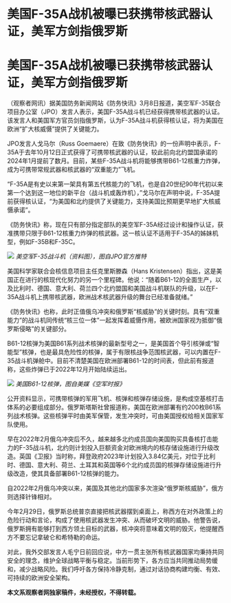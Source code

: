 # 美国F-35A战机被曝已获携带核武器认证，美军方剑指俄罗斯

# 美国F-35A战机被曝已获携带核武器认证，美军方剑指俄罗斯

（观察者网讯）据美国防务新闻网站《防务快讯》3月8日报道，美空军F-35联合项目办公室（JPO）发言人表示，美国F-35A战斗机已经获得携带核武器的认证。该发言人和美国军方官员剑指俄罗斯，认为F-35A战斗机获得核认证，将为美国在欧洲“扩大核威慑”提供了关键能力。

JPO发言人戈马尔（Russ
Goemaere）在致《防务快讯》的一份声明中表示，F-35A于去年10月12日正式获得了可携带核武器的认证，较此前向北约盟国承诺的2024年1月提前了数月。目前，某些F-35A战斗机将能够携带B61-12核重力炸弹，成为可携带常规武器和核武器的“双重能力”飞机。

“F-35A是有史以来第一架具有第五代核能力的飞机，也是自20世纪90年代初以来第一个达到这一地位的新平台（战斗机或轰炸机），”戈马尔在声明中说，F-35A提前获得核认证，“为美国和北约提供了关键能力，支持美国比预期更早地扩大核威慑承诺”。

《防务快讯》称，现在只有部分指定部队的美空军F-35A经过设计和操作认证，获准携带只限于B61-12核重力炸弹的核武器。这一核认证不适用于F-35A的姊妹机型，例如F-35B和F-35C。

![](https://inews.gtimg.com/om_bt/OYmBiGfpRWfRwl7VwMPBAg65JVn_I3EGyexCiFuKdHdaYAA/1000)
_美空军F-35战斗机（资料图），图自JPO官方推特_

美国科学家联合会核信息项目主任克里斯滕森（Hans
Kristensen）指出，这是美国正在进行的核现代化努力的另一个里程碑。他说：“随着B61-12的全面生产，以及比利时、德国、意大利、荷兰四个北约盟国和美国战斗机联队的升级，以在F-35A战斗机上携带核武器，欧洲战术核武器升级的舞台已经准备就绪。”

《防务快讯》也称，此时正值俄乌冲突和俄罗斯“核威胁”的关键时刻。具有“双重能力”的战斗机同传统“核三位一体”一起发挥着威慑作用，被欧洲国家视为抵御“俄罗斯侵略”的关键部分。

B61-12核弹为美国B61系列战术核弹的最新型号之一，是美国首个导引核弹或“智能型”核弹，也是最具危险性的核弹，属于有限核战争范围核武器，可以内置在F-35战斗机弹舱中。目前不清楚美国在欧洲部署B61-12的时间表，但此前有报道称，这些炸弹已于2022年12月开始陆续运出。

![](https://inews.gtimg.com/om_bt/Ox06QlDJlg6sxJ0hh8UEM_i7iSgdck1ZojzE-J2qoVRdgAA/1000)
_美国B61-12核弹，图自美媒《空军时报》_

公开资料显示，可携带核弹的军用飞机、核弹和核弹存储设施，是构成空基核打击体系的必要组成部分。俄罗斯塔斯社曾报道称，美国在欧洲部署有约200枚B61系列战术核弹。这些核弹平时由美军保管，发生冲突时，可由美国授权给相关国家军队使用。

早在2022年2月俄乌冲突后不久，越来越多北约成员国向美国购买具备核打击能力的F-35战斗机，北约则计划投入巨额资金对欧洲境内的核存储设施进行升级改造。英国《卫报》当时称，拜登政府2023年计划投入3.84亿美元，对位于比利时、德国、意大利、荷兰、土耳其和英国等6个北约成员国的核弹存储设施进行升级改造，使其具备部署B61-12核弹的能力。

自2022年2月俄乌冲突以来，美国及其他北约国家多次渲染“俄罗斯核威胁”，俄方则选择针锋相对。

今年2月29日，俄罗斯总统普京直接把核武器摆到桌面上，称西方在对外政策上的危险行动和言论，构成了使用核武器发生冲突、从而破坏文明的威胁。他警告说，俄罗斯拥有能够打到西方领土目标的武器，核冲突将意味着文明的毁灭，他提醒西方不要忘记拿破仑和希特勒的命运。

对此，我外交部发言人毛宁日前回应说，中方一贯主张所有核武器国家均秉持共同安全的理念，维护全球战略平衡与稳定。当前形势下，各方应当共同推动局势缓和，减少战略风险。我们呼吁各方保持冷静克制，通过对话协商构建均衡、有效、可持续的欧洲安全架构。

**本文系观察者网独家稿件，未经授权，不得转载。**

